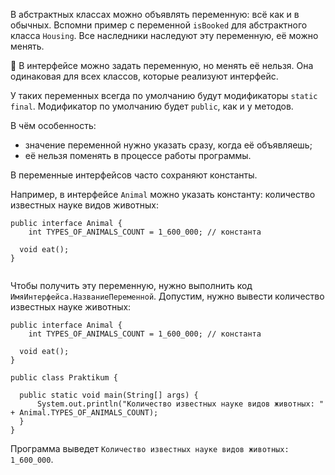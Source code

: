 В абстрактных классах можно объявлять переменную: всё как и в обычных. Вспомни пример с переменной `isBooked` для абстрактного класса `Housing`. Все наследники наследуют эту переменную, её можно менять.

📌 В интерфейсе можно задать переменную, но менять её нельзя. Она одинаковая для всех классов, которые реализуют интерфейс.

У таких переменных всегда по умолчанию будут модификаторы `static final`. Модификатор по умолчанию будет `public`, как и у методов.

В чём особенность:

- значение переменной нужно указать сразу, когда её объявляешь;
- её нельзя поменять в процессе работы программы.

В переменные интерфейсов часто сохраняют константы.

Например, в интерфейсе `Animal` можно указать константу: количество известных науке видов животных:
```
public interface Animal {
    int TYPES_OF_ANIMALS_COUNT = 1_600_000; // константа

  void eat();
}
 
```

Чтобы получить эту переменную, нужно выполнить код `ИмяИнтерфейса.НазваниеПеременной`. Допустим, нужно вывести количество известных науке животных:
```
public interface Animal {
    int TYPES_OF_ANIMALS_COUNT = 1_600_000; // константа

  void eat();
}

public class Praktikum {

  public static void main(String[] args) {
      System.out.println("Количество известных науке видов животных: " + Animal.TYPES_OF_ANIMALS_COUNT);
  }
} 
```

Программа выведет `Количество известных науке видов животных: 1_600_000`.